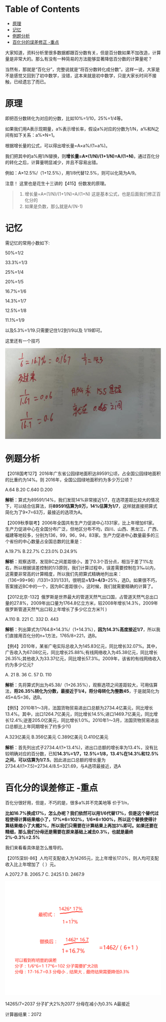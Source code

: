 # Table of Contents

* [原理](#原理)
* [记忆](#记忆)
* [例题分析](#例题分析)
* [百化分的误差修正 -重点](#百化分的误差修正--重点)



大家知道，资料分析里很多数据都跟百分数有关，但是百分数如果不加改造，计算量是非常大的。那么有没有一种简易的方法能够显著降低百分数的计算量呢？

当然有，那就是“百化分”，完整说就是“将百分数转化成分数”。这样一说，大家是不是感觉又回到了初中数学，没错，这本来就是初中数学，只是大家长时间不接触，已经遗忘了而已。

# 原理

即把百分数转化为对应的分数，比如10%=1/10，25%=1/4等。

如果我们用A表示现期量，a%表示增长率，假设a%对应的分数为1/N，a%和N之间有如下关系：a%×N=1。

根据增长量的公式，可以得出增长量=A×a%/(1+a%)。

我们把其中的a%用1/N替换，则**增长量=A×(1/N)/(1+1/N)=A/(1+N)**。通过百化分的转化之后，计算量明显减少，并且不容易出错。

例如：A×12.5%/（1+12.5%），用1/8代替12.5%，则可以化简为A/9。

注意！ 这里也是花生十三讲的【415】份数发的原理。

> 1. 增长量=A×(1/N)/(1+1/N)=A/(1+N)  这是基本公式，也是后面我们修正百化分的
> 2. 如果是负数，那么就是A/(N-1)



# 记忆

需记忆的常用小数如下:

50%=1/2

33.3%=1/3

25%=1/4

20%=1/5

16.7%=1/6

14.3%=1/7

12.5%=1/8

11.1%=1/9

以及5.3%=1/19.只需要记住1/2到1/9以及 1/19即可。

这里还有一个技巧

![1702712150924](.images/1702712150924.png)



# 例题分析

【2018国考127】2016年广东省公园绿地面积达89591公顷，占全国公园绿地面积的比重约为14%。则 2016年，全国公园绿地面积约为多少万公顷？

A.64 B.20 C.640 D.200

**解析**：算式为89591/14%，我们发现14%非常接近1/7，在选项差距比较大的情况下，可以结合估算法，将**89591估算为9万，14%估算为1/7**，这样就直接把算式简化为了9×7=63万，最接近的选项为A。

【2009秋季联考】2006年全国共有生产力促进中心1331家，比上年增加61家。生产力促进中心在全国分布广泛，但地区分布不均，四川、山西、黑龙江、广西、福建等地较多，分别为136，99，96，94，83家。生产力促进中心数量最多的三个省份的中心数量占全国总数的比重是：

A.19.7% B.22.7% C.23.0% D.24.9%

**解析**：观察选项，发现BC之间差距很小，差了0.3个百分点，相当于差了1%左右，所以根据误差控制的1/3原则，我们计算过程中，误差需要控制在3‰以内，这需要非常高的计算精度，所以我们先把算式精确地列出来：（136+99+96）/1331=331/1331，很明显≈**1/3÷4/3**=25%，选D。如果很不巧，答案接近BC中的一个，因为BC差距很小，这时候，我们就需要精确的计算了。

【2012北京-132】俄罗斯是世界最大的管道天然气出口国，占管道天然气总出口量的27.8%，2009年出口量为1764.8亿立方米，较2008年增长14.3%，2009年俄罗斯管道天然气出口较上年增长了多少亿立方米?( )

A.110 B. 221 C. 332 D. 443

**解析**：列出算式为1764.8×14.3%/（1+14.3%），**因为14.3%高度接近1/7**，所以我们直接用百化分的n+1方法，1765/8=221，选B。

【例4】2010年，某省广电实际总收入为145.83亿元，同比增长32.07%。其中，广告收入为67.08亿元，同比增长25.88%;有线网络收入为45.38亿元，同比增长26.35%;其他收入为33.37亿元，同比增长57.3%。2009年，该省的有线网络收入约为多少亿元?

A. 21 B. 36 C. 57 D. 110

**解析**：先将算式列出为45.38/（1+26.35%），观察选项之间差距较大，可用估算法，**将26.35%转化为分数，最接近于1/4，将分母转化为整数45**，于是就简化为45×4/5=36，选B。

【例5】2010年1～3月，法国货物贸易进出口总额为2734.4亿美元，同比增长13.4%。其中，出口1264.7亿美元，同比增长14.5%;进口1469.7亿美元，同比增长12.4%;逆差205.0亿美元，同比增长1.0%。2010年1～3月，法国货物贸易进出口总额比上年同期增长了约多少?()

A.323亿美元 B.356亿美元 C.389亿美元 D.410亿美元

**解析**：首先列出式子2734.4/(1+13.4%)，进出口总额的增长率为13.4%，没有比较明确对应的百分数，已知**14.3%=1/7，12.5%=1/8，13.4%在14.3%和12.5%之间，可以估算为1/7.5**。因此进出口总额的增长量为2734.4/(1+7.5)=2734.4/8.5=321.69，与A选项最接近，选A



# 百化分的误差修正 -重点

百化分很好用，但是，不巧的是，很多a%并不完美地等 价于1/n，

**比如16.7%换成17%，怎么办呢？我们依然可以用1/6代替17%，但是这个替代过程使得计算结果缩小了，17%×6=102%，1/6×6=100%，所以这个替换使得计算结果缩小了大概2%，所以我们只需要在计算结果上再加3%即可。如果还要在精细，那么我们分母还是需要在原来基础上减去0.3%，也就是最终2%-0.3%=2.5%**

我们来看看具体是怎么推导的。

【2015深圳-86】人均可支配收入为14265元，比上年增长17.0%，则人均可支配收入比上年增加了（ ）元。

A.2072.7 B. 2065.7 C. 2425.1 D. 2467.9

![1701526023329](.images/1701526023329.png)

14265/7=2037 分子扩大2%为2077 分母在减小为0.3% A最接近

计算器结果：2072

